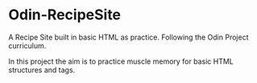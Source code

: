 # Odin-RecipeSite
A Recipe Site built in basic HTML as practice. Following the Odin Project curriculum.

In this project the aim is to practice muscle memory for basic HTML structures and tags.